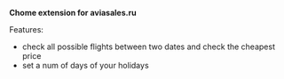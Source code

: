 **Chome extension for aviasales.ru**

Features:

* check all possible flights between two dates and check the cheapest price
* set a num of days of your holidays
